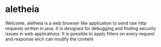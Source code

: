 aletheia
========

Welcome, aletheia is a web browser like application to send raw http requests 
written in java. It is designed for debugging and finding security issues in web 
applications. It is possible to apply filters on every request and response wich 
can modify the content
